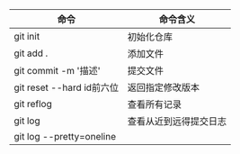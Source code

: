 命令 | 命令含义
--- | ---|
git init | 初始化仓库
git add .  |  添加文件
git commit -m '描述'  |  提交文件
git reset --hard id前六位  |  返回指定修改版本
git reflog |  查看所有记录
git log  |  查看从近到远得提交日志
git log --pretty=oneline | 